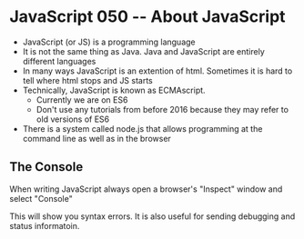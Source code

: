 # JavaScript 050 -- About JavaScript

* JavaScript (or JS) is a programming language
* It is not the same thing as Java.  Java and JavaScript are entirely different languages
* In many ways JavaScript is an extention of html.  Sometimes it is hard to tell where html stops and JS starts
* Technically, JavaScript is known as ECMAscript.
  * Currently we are on ES6
  * Don't use any tutorials from before 2016 because they may refer to old versions of ES6
* There is a system called node.js that allows programming at the command line as well as in the browser

## The Console

When writing JavaScript always open a browser's "Inspect" window and select "Console"

This will show you syntax errors.  It is also useful for sending debugging and status informatoin.